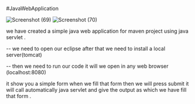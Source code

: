 #JavaWebApplication

![Screenshot (69)](https://user-images.githubusercontent.com/108627962/189332751-b40fbc6f-3544-4b41-a20d-282bd74298ab.png)
![Screenshot (70)](https://user-images.githubusercontent.com/108627962/189332760-4a5336cf-5a30-451a-98f7-bb78bad893fa.png)



we have created a simple java web application for maven project using java servlet .


-- we need to open our eclipse
after that we need to install a local server(tomcat)

-- then we need to run our code 
it will we open in any web browser (localhost:8080)

it show you a simple form when we fill that form then we will press submit it will call automatically java servlet 
and give the output as which we have fill that form .

